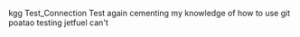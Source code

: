 kgg
Test_Connection
Test again
cementing my knowledge of how to use git
poatao
testing
jetfuel
can't
